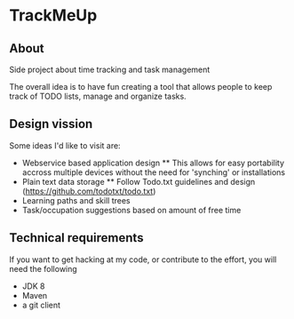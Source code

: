 # TrackMeUp

## About

Side project about time tracking and task management

The overall idea is to have fun creating a tool that allows people to keep track
of TODO lists, manage and organize tasks.

## Design vission

Some ideas I'd like to visit are:

* Webservice based application design
** This allows for easy portability accross multiple devices without the need for 'synching' or installations
* Plain text data storage
** Follow Todo.txt guidelines and design (https://github.com/todotxt/todo.txt)
* Learning paths and skill trees
* Task/occupation suggestions based on amount of free time

## Technical requirements

If you want to get hacking at my code, or contribute to the effort, 
you will need the following

* JDK 8
* Maven
* a git client